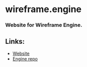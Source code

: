# wireframe.engine  
### Website for Wireframe Engine.

## Links:  
- [Website](https://victordobra.github.io/wireframe.engine/)
- [Engine repo](https://github.com/victordobra/Wireframe-Engine)
